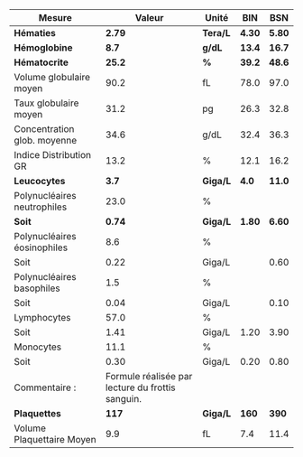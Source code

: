 |           Mesure          |                     Valeur                     |   Unité  |   BIN  |   BSN  |
|---------------------------|------------------------------------------------|----------|--------|--------|
|        **Hématies**       |                    **2.79**                    |**Tera/L**|**4.30**|**5.80**|
|      **Hémoglobine**      |                     **8.7**                    | **g/dL** |**13.4**|**16.7**|
|      **Hématocrite**      |                    **25.2**                    |   **%**  |**39.2**|**48.6**|
|  Volume globulaire moyen  |                      90.2                      |    fL    |  78.0  |  97.0  |
|   Taux globulaire moyen   |                      31.2                      |    pg    |  26.3  |  32.8  |
|Concentration glob. moyenne|                      34.6                      |   g/dL   |  32.4  |  36.3  |
|   Indice Distribution GR  |                      13.2                      |     %    |  12.1  |  16.2  |
|       **Leucocytes**      |                     **3.7**                    |**Giga/L**| **4.0**|**11.0**|
|Polynucléaires neutrophiles|                      23.0                      |     %    |        |        |
|          **Soit**         |                    **0.74**                    |**Giga/L**|**1.80**|**6.60**|
|Polynucléaires éosinophiles|                       8.6                      |     %    |        |        |
|            Soit           |                      0.22                      |  Giga/L  |        |  0.60  |
| Polynucléaires basophiles |                       1.5                      |     %    |        |        |
|            Soit           |                      0.04                      |  Giga/L  |        |  0.10  |
|        Lymphocytes        |                      57.0                      |     %    |        |        |
|            Soit           |                      1.41                      |  Giga/L  |  1.20  |  3.90  |
|         Monocytes         |                      11.1                      |     %    |        |        |
|            Soit           |                      0.30                      |  Giga/L  |  0.20  |  0.80  |
|       Commentaire :       |Formule réalisée par lecture du frottis sanguin.|          |        |        |
|       **Plaquettes**      |                     **117**                    |**Giga/L**| **160**| **390**|
| Volume Plaquettaire Moyen |                       9.9                      |    fL    |   7.4  |  11.4  |